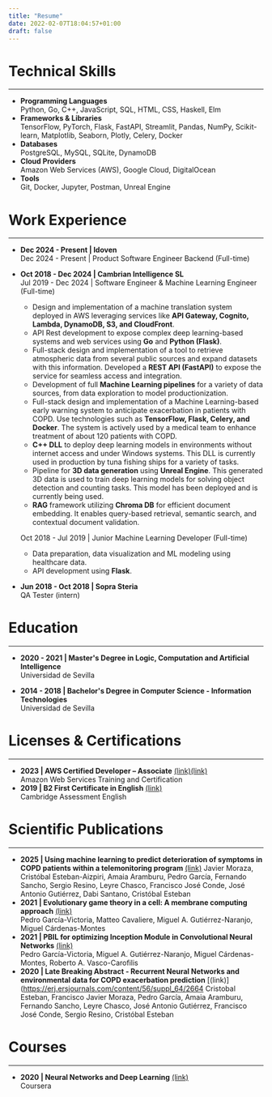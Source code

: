 ```yaml
---
title: "Resume"
date: 2022-02-07T18:04:57+01:00
draft: false
---
```


# Technical Skills
---
- **Programming Languages**  
  Python, Go, C++, JavaScript, SQL, HTML, CSS, Haskell, Elm
- **Frameworks & Libraries**  
  TensorFlow, PyTorch, Flask, FastAPI, Streamlit, Pandas, NumPy, Scikit-learn, Matplotlib, Seaborn, Plotly, Celery, Docker
- **Databases**  
  PostgreSQL, MySQL, SQLite, DynamoDB
- **Cloud Providers**  
  Amazon Web Services (AWS), Google Cloud, DigitalOcean
- **Tools**  
  Git, Docker, Jupyter, Postman, Unreal Engine

# Work Experience
---
- **Dec 2024 - Present | Idoven**  
  Dec 2024 - Present | Product Software Engineer Backend (Full-time)

- **Oct 2018 - Dec 2024 | Cambrian Intelligence SL**  
  Jul 2019 - Dec 2024 | Software Engineer & Machine Learning Engineer (Full-time)  
    - Design and implementation of a machine translation system deployed in AWS leveraging services like **API Gateway, Cognito, Lambda, DynamoDB, S3, and CloudFront**.
    - API Rest development to expose complex deep learning-based systems and web services using **Go** and **Python (Flask)**.
    - Full-stack design and implementation of a tool to retrieve atmospheric data from several public sources and expand datasets with this information. Developed a **REST API (FastAPI)** to expose the service for seamless access and integration.
    - Development of full **Machine Learning pipelines** for a variety of data sources, from data exploration to model productionization.
    - Full-stack design and implementation of a Machine Learning-based early warning system to anticipate exacerbation in patients with COPD. Use technologies such as **TensorFlow, Flask, Celery, and Docker**. The system is actively used by a medical team to enhance treatment of about 120 patients with COPD.
    - **C++ DLL** to deploy deep learning models in environments without internet access and under Windows systems. This DLL is currently used in production by tuna fishing ships for a variety of tasks.
    - Pipeline for **3D data generation** using **Unreal Engine**. This generated 3D data is used to train deep learning models for solving object detection and counting tasks. This model has been deployed and is currently being used.
    - **RAG** framework utilizing **Chroma DB** for efficient document embedding. It enables query-based retrieval, semantic search, and contextual document validation.

  Oct 2018 - Jul 2019 | Junior Machine Learning Developer (Full-time)
  - Data preparation, data visualization and ML modeling using healthcare data.
  - API development using **Flask**.

- **Jun 2018 - Oct 2018 | Sopra Steria**  
  QA Tester (intern)

# Education
---
- **2020 - 2021 | Master's Degree in Logic, Computation and Artificial Intelligence**  
    Universidad de Sevilla

- **2014 - 2018 | Bachelor's Degree in Computer Science - Information Technologies**  
    Universidad de Sevilla

# Licenses & Certifications
---
- **2023 | AWS Certified Developer – Associate** [(link)](/files/aws-dva.pdf)[(link)](https://www.credly.com/badges/802f3301-85d9-4b20-bdef-574ffd196210/public_url)  
    Amazon Web Services Training and Certification
- **2019 | B2 First Certificate in English** [(link)](/files/B2.pdf)  
    Cambridge Assessment English

# Scientific Publications
---
- **2025 | Using machine learning to predict deterioration of symptoms in COPD patients within a telemonitoring program** [(link)](https://doi.org/10.1038/s41598-025-91762-x)
    Javier Moraza, Cristóbal Esteban-Aizpiri, Amaia Aramburu, Pedro García, Fernando Sancho, Sergio Resino, Leyre Chasco, Francisco José Conde, José Antonio Gutiérrez, Dabi Santano, Cristóbal Esteban
- **2021 | Evolutionary game theory in a cell: A membrane computing approach** [(link)](https://doi.org/10.1016/j.ins.2021.12.109)  
    Pedro García-Victoria, Matteo Cavaliere, Miguel A. Gutiérrez-Naranjo, Miguel Cárdenas-Montes
- **2021 | PBIL for optimizing Inception Module in Convolutional Neural Networks** [(link)](https://doi.org/10.1093/jigpal/jzac022)  
    Pedro García-Victoria, Miguel A. Gutiérrez-Naranjo, Miguel Cárdenas-Montes, Roberto A. Vasco-Carofilis
- **2020 | Late Breaking Abstract - Recurrent Neural Networks and environmental data for COPD exacerbation prediction** [(link)](https://erj.ersjournals.com/content/56/suppl_64/2664 
    Cristobal Esteban, Francisco Javier Moraza, Pedro García, Amaia Aramburu, Fernando Sancho, Leyre Chasco, José Antonio Gutiérrez, Francisco José Conde, Sergio Resino, Cristóbal Esteban

# Courses
---
- **2020 | Neural Networks and Deep Learning** [(link)](/files/Coursera_T6CDVXB4YJUD.pdf)  
    Coursera
